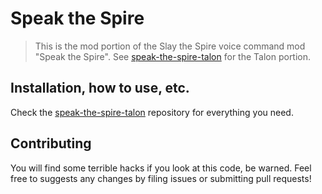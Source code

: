# Speak the Spire

> This is the mod portion of the Slay the Spire voice command mod "Speak the
> Spire". See
> [speak-the-spire-talon](https://github.com/brollin/speak-the-spire-talon) for
> the Talon portion.

## Installation, how to use, etc.

Check the
[speak-the-spire-talon](https://github.com/brollin/speak-the-spire-talon)
repository for everything you need.

## Contributing

You will find some terrible hacks if you look at this code, be warned. Feel free
to suggests any changes by filing issues or submitting pull requests!
